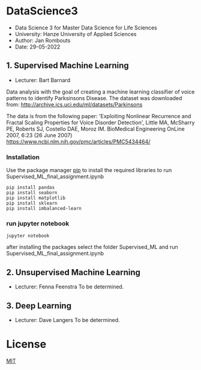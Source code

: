 # DataScience3
- Data Science 3 for Master Data Science for Life Sciences
- University: Hanze University of Applied Sciences
- Author: Jan Rombouts
- Date: 29-05-2022

## 1. Supervised Machine Learning
- Lecturer: Bart Barnard

Data analysis with the goal of creating a machine learning classifier of voice patterns to identify Parksinsons Disease.
The dataset was downloaded from: http://archive.ics.uci.edu/ml/datasets/Parkinsons

The data is from the following paper: 'Exploiting Nonlinear Recurrence and Fractal Scaling Properties for Voice Disorder Detection', Little MA, McSharry PE, Roberts SJ, Costello DAE, Moroz IM. BioMedical Engineering OnLine 2007, 6:23 (26 June 2007) https://www.ncbi.nlm.nih.gov/pmc/articles/PMC5434464/

### Installation
Use the package manager [pip](https://pip.pypa.io/en/stable/) to install the required libraries to run Supervised_ML_final_assignment.ipynb

```pip install numpy
pip install pandas
pip install seaborn
pip install matplotlib
pip install sklearn
pip install imbalanced-learn
```

### run jupyter notebook
```
jupyter notebook
```
after installing the packages select the folder Supervised_ML and run Supervised_ML_final_assignment.ipynb

## 2. Unsupervised Machine Learning
- Lecturer: Fenna Feenstra
To be determined.

## 3. Deep Learning
- Lecturer: Dave Langers
To be determined.

# License
[MIT](https://choosealicense.com/licenses/mit/)
